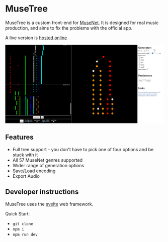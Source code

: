 # MuseTree

MuseTree is a custom front-end for [MuseNet](https://openai.com/blog/musenet/).
It is designed for real music production, and aims to fix the problems with the official app.

A live version is [hosted online](http://musetree.stevenwaterman.uk)

![Screenshot of Musetree](musetree.png)

## Features

* Full tree support - you don't have to pick one of four options and be stuck with it
* All 57 MuseNet genres supported
* Wider range of generation options
* Save/Load encoding
* Export Audio

## Developer instructions

MuseTree uses the [svelte](https://svelte.dev/) web framework.

Quick Start:

* `git clone`
* `npm i`
* `npm run dev`
